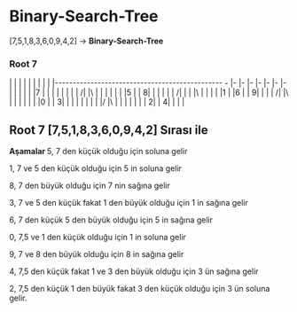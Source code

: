 # Binary-Search-Tree

[7,5,1,8,3,6,0,9,4,2] -> <b> Binary-Search-Tree </b>

###  Root 7
|                                                   |  |  |  |  |  |  |  |
|-----------------------------------------------  - |- |- |- |- |- |- |- |
|                                                   |  |  |  |7 |  |  |  |
|                                                   |  |  | /|  |\ |  |  |
|                                                   |  |  |5 |  | 8|  |  |
|                                                   |  | /| \|  |  |\ |  |
|                                                   |  |1 |  |6 |  | 9|  |
|                                                   | /|  |\ |  |  |  |  |
|                                                   |0 |  | 3|  |  |  |  |
|                                                   |  |  |/ |\ |  |  |  |
|                                                   |  | 2|  | 4|  |  |  |



## Root 7  [7,5,1,8,3,6,0,9,4,2] Sırası ile
<b> Aşamalar </b>
5, 7 den küçük olduğu için soluna gelir

1, 7 ve 5 den küçük olduğu için 5 in soluna gelir

8, 7 den büyük olduğu için 7 nin sağına gelir

3, 7 ve 5 den küçük fakat 1 den büyük olduğu için 1 in sağına gelir

6, 7 den küçük 5 den büyük olduğu için 5 in sağına gelir

0, 7,5 ve 1 den küçük olduğu için 1 in soluna gelir

9, 7 ve 8 den büyük olduğu için 8 in sağına gelir

4, 7,5 den küçük fakat 1 ve 3 den büyük olduğu için 3 ün sağına gelir

2, 7,5 den küçük 1 den büyük fakat 3 den küçük olduğu için 3 ün soluna gelir.



